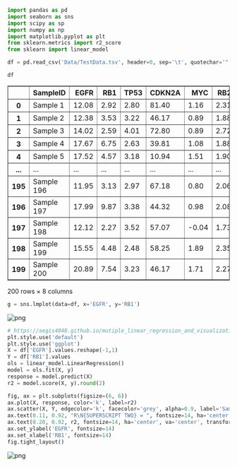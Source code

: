 ```python
import pandas as pd
import seaborn as sns
import scipy as sp
import numpy as np
import matplotlib.pyplot as plt
from sklearn.metrics import r2_score
from sklearn import linear_model
```


```python
df = pd.read_csv('Data/TestData.tsv', header=0, sep='\t', quotechar='"', error_bad_lines=False)
```


```python
df
```




<div>
<style scoped>
    .dataframe tbody tr th:only-of-type {
        vertical-align: middle;
    }

    .dataframe tbody tr th {
        vertical-align: top;
    }

    .dataframe thead th {
        text-align: right;
    }
</style>
<table border="1" class="dataframe">
  <thead>
    <tr style="text-align: right;">
      <th></th>
      <th>SampleID</th>
      <th>EGFR</th>
      <th>RB1</th>
      <th>TP53</th>
      <th>CDKN2A</th>
      <th>MYC</th>
      <th>RB2</th>
      <th>TP54</th>
    </tr>
  </thead>
  <tbody>
    <tr>
      <th>0</th>
      <td>Sample 1</td>
      <td>12.08</td>
      <td>2.92</td>
      <td>2.80</td>
      <td>81.40</td>
      <td>1.16</td>
      <td>2.31</td>
      <td>4165.196191</td>
    </tr>
    <tr>
      <th>1</th>
      <td>Sample 2</td>
      <td>12.38</td>
      <td>3.53</td>
      <td>3.22</td>
      <td>46.17</td>
      <td>0.89</td>
      <td>1.88</td>
      <td>3561.146205</td>
    </tr>
    <tr>
      <th>2</th>
      <td>Sample 3</td>
      <td>14.02</td>
      <td>2.59</td>
      <td>4.01</td>
      <td>72.80</td>
      <td>0.89</td>
      <td>2.72</td>
      <td>4284.348574</td>
    </tr>
    <tr>
      <th>3</th>
      <td>Sample 4</td>
      <td>17.67</td>
      <td>6.75</td>
      <td>2.63</td>
      <td>39.81</td>
      <td>1.08</td>
      <td>1.88</td>
      <td>5098.680869</td>
    </tr>
    <tr>
      <th>4</th>
      <td>Sample 5</td>
      <td>17.52</td>
      <td>4.57</td>
      <td>3.18</td>
      <td>10.94</td>
      <td>1.51</td>
      <td>1.90</td>
      <td>3406.132832</td>
    </tr>
    <tr>
      <th>...</th>
      <td>...</td>
      <td>...</td>
      <td>...</td>
      <td>...</td>
      <td>...</td>
      <td>...</td>
      <td>...</td>
      <td>...</td>
    </tr>
    <tr>
      <th>195</th>
      <td>Sample 196</td>
      <td>11.95</td>
      <td>3.13</td>
      <td>2.97</td>
      <td>67.18</td>
      <td>0.80</td>
      <td>2.06</td>
      <td>3847.571003</td>
    </tr>
    <tr>
      <th>196</th>
      <td>Sample 197</td>
      <td>17.99</td>
      <td>9.87</td>
      <td>3.38</td>
      <td>44.32</td>
      <td>0.98</td>
      <td>2.08</td>
      <td>5601.227131</td>
    </tr>
    <tr>
      <th>197</th>
      <td>Sample 198</td>
      <td>12.12</td>
      <td>2.27</td>
      <td>3.52</td>
      <td>57.07</td>
      <td>-0.04</td>
      <td>1.73</td>
      <td>3409.575363</td>
    </tr>
    <tr>
      <th>198</th>
      <td>Sample 199</td>
      <td>15.55</td>
      <td>4.48</td>
      <td>2.48</td>
      <td>58.25</td>
      <td>1.89</td>
      <td>2.35</td>
      <td>5087.592149</td>
    </tr>
    <tr>
      <th>199</th>
      <td>Sample 200</td>
      <td>20.89</td>
      <td>7.54</td>
      <td>3.23</td>
      <td>46.17</td>
      <td>1.71</td>
      <td>2.27</td>
      <td>6662.622385</td>
    </tr>
  </tbody>
</table>
<p>200 rows × 8 columns</p>
</div>




```python
g = sns.lmplot(data=df, x='EGFR', y='RB1')
```


    
![png](output_3_0.png)
    



```python
# https://aegis4048.github.io/mutiple_linear_regression_and_visualization_in_python
plt.style.use('default')
plt.style.use('ggplot')
X = df['EGFR'].values.reshape(-1,1)
Y = df['RB1'].values
ols = linear_model.LinearRegression()
model = ols.fit(X, y)
response = model.predict(X)
r2 = model.score(X, y).round(2)
```


```python
fig, ax = plt.subplots(figsize=(6, 6))
ax.plot(X, response, color='k', label=r2)
ax.scatter(X, Y, edgecolor='k', facecolor='grey', alpha=0.9, label='Sample data')
ax.text(0.11, 0.92, "R\N{SUPERSCRIPT TWO} = ", fontsize=14, ha='center', va='center', transform=ax.transAxes, color='black', alpha=1)
ax.text(0.20, 0.92, r2, fontsize=14, ha='center', va='center', transform=ax.transAxes, color='black', alpha=1)
ax.set_ylabel('EGFR', fontsize=14)
ax.set_xlabel('RB1', fontsize=14)
fig.tight_layout()
```


    
![png](output_5_0.png)
    



```python

```


```python

```


```python

```


```python

```


```python

```


```python

```


```python

```
